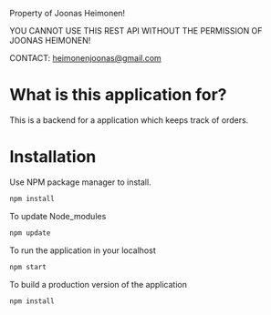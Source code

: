 Property of Joonas Heimonen!

YOU CANNOT USE THIS REST API WITHOUT THE PERMISSION OF JOONAS HEIMONEN!

CONTACT: heimonenjoonas@gmail.com

# What is this application for?

This is a backend for a application which keeps track of orders. 

# Installation

Use NPM package manager to install.

```bash
npm install
```

To update Node_modules

```bash
npm update
```

To run the application in your localhost

```bash
npm start
```

To build a production version of the application

```bash
npm install
```